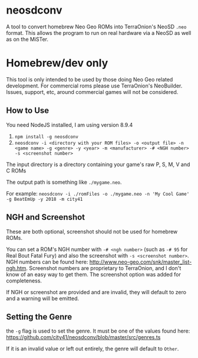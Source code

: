 # neosdconv

A tool to convert homebrew Neo Geo ROMs into TerraOnion's NeoSD `.neo` format. This allows the program to run on real hardware via a NeoSD as well as on the MiSTer.

# Homebrew/dev only

This tool is only intended to be used by those doing Neo Geo related development. For commercial roms please use TerraOnion's NeoBuilder. Issues, support, etc, around commercial games will not be considered. 

## How to Use

You need NodeJS installed, I am using version 8.9.4

1. `npm install -g neosdconv`
2. `neosdconv -i <directory with your ROM files> -o <output file> -n <game name> -g <genre> -y <year> -m <manufacturer> -# <NGH number> -s <screenshot number>`

The input directory is a directory containing your game's raw P, S, M, V and C ROMs

The output path is something like `./mygame.neo`.

For example: `neosdconv -i ./romFiles -o ./mygame.neo -n 'My Cool Game' -g BeatEmUp -y 2018 -m city41`

## NGH and Screenshot

These are both optional, screenshot should not be used for homebrew ROMs.

You can set a ROM's NGH number with `-# <ngh number>` (such as `-# 95` for Real Bout Fatal Fury) and also the screenshot with `-s <screenshot number>`. NGH numbers can be found here: http://www.neo-geo.com/snk/master_list-ngh.htm. Screenshot numbers are proprietary to TerraOnion, and I don't know of an easy way to get them. The screenshot option was added for completeness.

If NGH or screenshot are provided and are invalid, they will default to zero and a warning will be emitted.

## Setting the Genre

the `-g` flag is used to set the genre. It must be one of the values found here: https://github.com/city41/neosdconv/blob/master/src/genres.ts

If it is an invalid value or left out entirely, the genre will default to `Other`.

